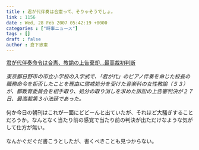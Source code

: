 ```yaml
---
title : 君が代伴奏は合憲って、そりゃそうでしょ。
link : 1156
date : Wed, 28 Feb 2007 05:42:19 +0000
categories : ["時事ニュース"]
tags : []
draft : false
author : 倉下忠憲
---
```


<A HREF="http://www.yomiuri.co.jp/national/news/20070227it12.htm" TARGET="_blank">君が代伴奏命令は合憲、教諭の上告棄却…最高裁初判断</A><BR><BR><I>東京都日野市の市立小学校の入学式で、「君が代」のピアノ伴奏を命じた校長の職務命令を拒否したことを理由に懲戒処分を受けた音楽科の女性教諭（５３）が、都教育委員会を相手取り、処分の取り消しを求めた訴訟の上告審判決が２７日、最高裁第３小法廷であった。</I><BR><BR>何か今日の朝刊はこれが一面にどどーんと出ていたが、それほど大騒ぎすることだろうか。なんとなく当たり前の感覚で当たり前の判決が出ただけなような気がして仕方が無い。<BR><BR>なんかぐだぐだ書こうとしたが、書くべきことも見つからない。<br><br>
